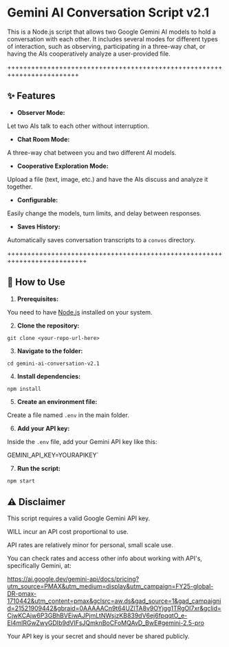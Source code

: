 # Gemini AI Conversation Script v2.1



This is a Node.js script that allows two Google Gemini AI models to hold a conversation with each other. It includes several modes for different types of interaction, such as observing, participating in a three-way chat, or having the AIs cooperatively analyze a user-provided file.



++++++++++++++++++++++++++++++++++++++++++++++++++++++++++++++++++++++++



## ✨ Features


* **Observer Mode:** 

Let two AIs talk to each other without interruption.


* **Chat Room Mode:** 

A three-way chat between you and two different AI models.


* **Cooperative Exploration Mode:** 

Upload a file (text, image, etc.) and have the AIs discuss and analyze it together.


* **Configurable:** 

Easily change the models, turn limits, and delay between responses.


* **Saves History:** 

Automatically saves conversation transcripts to a `convos` directory.



++++++++++++++++++++++++++++++++++++++++++++++++++++++++++++++++++++++++++



## 🚀 How to Use



1.  **Prerequisites:** 

You need to have [Node.js](https://nodejs.org/) installed on your system.


2.  **Clone the repository:** 

`git clone <your-repo-url-here>`


3.  **Navigate to the folder:** 

`cd gemini-ai-conversation-v2.1`


4.  **Install dependencies:** 

`npm install`


5.  **Create an environment file:** 

Create a file named `.env` in the main folder.


6.  **Add your API key:** 

Inside the `.env` file, add your Gemini API key like this:

GEMINI_API_KEY=YOURAPIKEY`


7.  **Run the script:** 

`npm start`



## ⚠️ Disclaimer


This script requires a valid Google Gemini API key.


WILL incur an API cost proportional to use.

API rates are relatively minor for personal, small scale use. 

You can check rates and access other info about working with API's, specifically Gemini, at:

https://ai.google.dev/gemini-api/docs/pricing?utm_source=PMAX&utm_medium=display&utm_campaign=FY25-global-DR-pmax-1710442&utm_content=pmax&gclsrc=aw.ds&gad_source=1&gad_campaignid=21521909442&gbraid=0AAAAACn9t64UZlTA8v9OYjgg1TRgOl7xr&gclid=CjwKCAjw6P3GBhBVEiwAJPjmLtNWsjzKB839dV6ej6fpqqtO_e-El4mlRGwZwyGDIb9dVIFsJQmknBoCFoMQAvD_BwE#gemini-2.5-pro



Your API key is your secret and should never be shared publicly.
